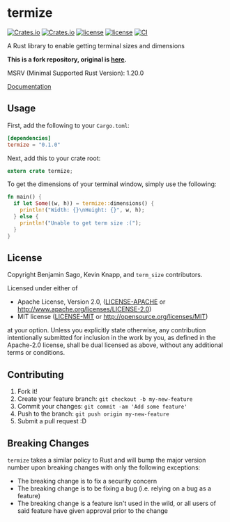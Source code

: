 termize
====

[![Crates.io](https://img.shields.io/crates/v/termize.svg)](https://crates.io/crates/termize) [![Crates.io](https://img.shields.io/crates/d/termize.svg)](https://crates.io/crates/termize) [![license](http://img.shields.io/badge/license-MIT-blue.svg)](https://github.com/JohnTitor/termize/blob/master/LICENSE-MIT) [![license](http://img.shields.io/badge/license-Apache2.0-blue.svg)](https://github.com/JohnTitor/termize/blob/master/LICENSE-APACHE) [![CI](https://github.com/JohnTitor/termize/workflows/CI/badge.svg)](https://github.com/JohnTitor/termize/workflows/CI)

A Rust library to enable getting terminal sizes and dimensions

**This is a fork repository, original is [here](https://github.com/clap-rs/term_size-rs).**

MSRV (Minimal Supported Rust Version): 1.20.0

[Documentation](https://docs.rs/termize)

## Usage

First, add the following to your `Cargo.toml`:

```toml
[dependencies]
termize = "0.1.0"
```

Next, add this to your crate root:

```rust
extern crate termize;
```

To get the dimensions of your terminal window, simply use the following:

```rust
fn main() {
  if let Some((w, h)) = termize::dimensions() {
    println!("Width: {}\nHeight: {}", w, h);
  } else {
    println!("Unable to get term size :(");
  }
}
```

## License

Copyright Benjamin Sago, Kevin Knapp, and `term_size` contributors.

Licensed under either of

* Apache License, Version 2.0, ([LICENSE-APACHE](LICENSE-APACHE) or http://www.apache.org/licenses/LICENSE-2.0)
* MIT license ([LICENSE-MIT](LICENSE-MIT) or http://opensource.org/licenses/MIT)

at your option. Unless you explicitly state otherwise, any contribution intentionally
submitted for inclusion in the work by you, as defined in the
Apache-2.0 license, shall be dual licensed as above, without any
additional terms or conditions.

## Contributing

1. Fork it!
2. Create your feature branch: `git checkout -b my-new-feature`
3. Commit your changes: `git commit -am 'Add some feature'`
4. Push to the branch: `git push origin my-new-feature`
5. Submit a pull request :D

## Breaking Changes

`termize` takes a similar policy to Rust and will bump the major version number upon breaking changes with only the following exceptions:

* The breaking change is to fix a security concern
* The breaking change is to be fixing a bug (i.e. relying on a bug as a feature)
* The breaking change is a feature isn't used in the wild, or all users of said feature have given approval prior to the change
